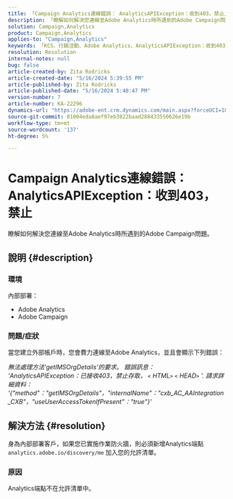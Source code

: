 ```yaml
---
title: 「Campaign Analytics連線錯誤： AnalyticsAPIException：收到403，禁止」
description: 「瞭解如何解決您連線至Adobe Analytics時所遇到的Adobe Campaign問題。」
solution: Campaign,Analytics
product: Campaign,Analytics
applies-to: "Campaign,Analytics"
keywords: 「KCS、行銷活動、Adobe Analytics、AnalyticsAPIException：收到403、禁止、錯誤、建立外部帳戶」
resolution: Resolution
internal-notes: null
bug: false
article-created-by: Zita Rodricks
article-created-date: "5/16/2024 5:39:55 PM"
article-published-by: Zita Rodricks
article-published-date: "5/16/2024 5:40:47 PM"
version-number: 7
article-number: KA-22296
dynamics-url: "https://adobe-ent.crm.dynamics.com/main.aspx?forceUCI=1&pagetype=entityrecord&etn=knowledgearticle&id=46a2a84c-ab13-ef11-9f89-6045bd0298d4"
source-git-commit: 01004eda8aef97eb3822baad288433550626e19b
workflow-type: tm+mt
source-wordcount: '137'
ht-degree: 5%

---
```


# Campaign Analytics連線錯誤： AnalyticsAPIException：收到403，禁止


瞭解如何解決您連線至Adobe Analytics時所遇到的Adobe Campaign問題。

## 說明 {#description}


### <b>環境</b>

內部部署：

- Adobe Analytics
- Adobe Campaign


### 問題/症狀

當您建立外部帳戶時，您會費力連線至Adobe Analytics，並且會顯示下列錯誤：

*無法處理方法&#39;getIMSOrgDetails&#39;的要求。 錯誤訊息： &#39;AnalyticsAPIException：已接收403，禁止存取， `<` HTML`>` `<` HEAD`>` &#39;. 請求詳細資料： &#39;{&quot;method&quot;：&quot;getIMSOrgDetails&quot;，&quot;internalName&quot;：&quot;cxb_AC_AAIntegration_CXB&quot;，&quot;useUserAccessTokenIfPresent&quot;：&quot;true&quot;}&#39;*


## 解決方法 {#resolution}


身為內部部署客戶，如果您已實施作業防火牆，則必須新增Analytics端點 `analytics.adobe.io/discovery/me` 加入您的允許清單。

### 原因

Analytics端點不在允許清單中。

